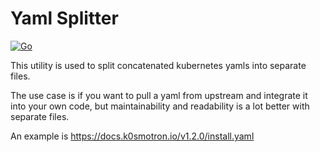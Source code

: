 # Yaml Splitter

[![Go](https://github.com/RiRa12621/yamlSplitter/actions/workflows/go.yml/badge.svg)](https://github.com/RiRa12621/yamlSplitter/actions/workflows/go.yml)

This utility is used to split concatenated kubernetes yamls into separate files.

The use case is if you want to pull a yaml from upstream and integrate it into
your own code, but maintainability and readability is a lot better with separate
files.

An example is https://docs.k0smotron.io/v1.2.0/install.yaml
